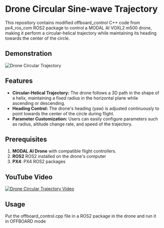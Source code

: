 # Drone Circular Sine-wave Trajectory

This repository contains modified offboard_control C++ code from px4_ros_com ROS2 package to control a MODAL AI VOXL2 m500 drone, making it perform a circular-helical trajectory while maintaining its heading towards the center of the circle. 

## Demonstration
![Drone Circular Trajectory](https://github.com/piyush-g0enka/Drone_Circular_Trajectory/blob/main/trajectory.png)

## Features

- **Circular-Helical Trajectory:** The drone follows a 3D path in the shape of a helix, maintaining a fixed radius in the horizontal plane while ascending or descending.
- **Heading Control:** The drone's heading (yaw) is adjusted continuously to point towards the center of the circle during flight.
- **Parameter Customization:** Users can easily configure parameters such as radius, altitude change rate, and speed of the trajectory.
  
## Prerequisites

1. **MODAL AI Drone** with compatible flight controllers.
2. **ROS2** ROS2 installed on the drone's computer
3. **PX4**: PX4 ROS2 packages 

## YouTube Video
[![Drone Circular Trajectory Video](https://github.com/piyush-g0enka/Drone_Circular_Trajectory/blob/main/yt.png)](https://www.youtube.com/watch?v=jx8FvLK_zhY)


## Usage

Put the offboard_control.cpp file in a ROS2 package in the drone and run it in OFFBOARD mode



